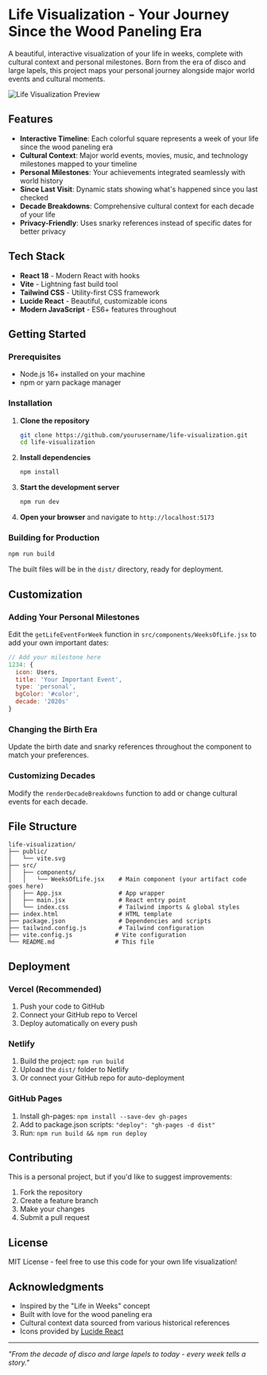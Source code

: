 # Life Visualization - Your Journey Since the Wood Paneling Era

A beautiful, interactive visualization of your life in weeks, complete with cultural context and personal milestones. Born from the era of disco and large lapels, this project maps your personal journey alongside major world events and cultural moments.

![Life Visualization Preview](./preview.png)

## Features

- **Interactive Timeline**: Each colorful square represents a week of your life since the wood paneling era
- **Cultural Context**: Major world events, movies, music, and technology milestones mapped to your timeline
- **Personal Milestones**: Your achievements integrated seamlessly with world history
- **Since Last Visit**: Dynamic stats showing what's happened since you last checked
- **Decade Breakdowns**: Comprehensive cultural context for each decade of your life
- **Privacy-Friendly**: Uses snarky references instead of specific dates for better privacy

## Tech Stack

- **React 18** - Modern React with hooks
- **Vite** - Lightning fast build tool
- **Tailwind CSS** - Utility-first CSS framework
- **Lucide React** - Beautiful, customizable icons
- **Modern JavaScript** - ES6+ features throughout

## Getting Started

### Prerequisites
- Node.js 16+ installed on your machine
- npm or yarn package manager

### Installation

1. **Clone the repository**
   ```bash
   git clone https://github.com/yourusername/life-visualization.git
   cd life-visualization
   ```

2. **Install dependencies**
   ```bash
   npm install
   ```

3. **Start the development server**
   ```bash
   npm run dev
   ```

4. **Open your browser** and navigate to `http://localhost:5173`

### Building for Production

```bash
npm run build
```

The built files will be in the `dist/` directory, ready for deployment.

## Customization

### Adding Your Personal Milestones
Edit the `getLifeEventForWeek` function in `src/components/WeeksOfLife.jsx` to add your own important dates:

```javascript
// Add your milestone here
1234: { 
  icon: Users, 
  title: 'Your Important Event', 
  type: 'personal', 
  bgColor: '#color', 
  decade: '2020s' 
}
```

### Changing the Birth Era
Update the birth date and snarky references throughout the component to match your preferences.

### Customizing Decades
Modify the `renderDecadeBreakdowns` function to add or change cultural events for each decade.

## File Structure

```
life-visualization/
├── public/
│   └── vite.svg
├── src/
│   ├── components/
│   │   └── WeeksOfLife.jsx    # Main component (your artifact code goes here)
│   ├── App.jsx                # App wrapper
│   ├── main.jsx               # React entry point
│   └── index.css              # Tailwind imports & global styles
├── index.html                 # HTML template
├── package.json               # Dependencies and scripts
├── tailwind.config.js         # Tailwind configuration
├── vite.config.js            # Vite configuration
└── README.md                 # This file
```

## Deployment

### Vercel (Recommended)
1. Push your code to GitHub
2. Connect your GitHub repo to Vercel
3. Deploy automatically on every push

### Netlify
1. Build the project: `npm run build`
2. Upload the `dist/` folder to Netlify
3. Or connect your GitHub repo for auto-deployment

### GitHub Pages
1. Install gh-pages: `npm install --save-dev gh-pages`
2. Add to package.json scripts: `"deploy": "gh-pages -d dist"`
3. Run: `npm run build && npm run deploy`

## Contributing

This is a personal project, but if you'd like to suggest improvements:

1. Fork the repository
2. Create a feature branch
3. Make your changes
4. Submit a pull request

## License

MIT License - feel free to use this code for your own life visualization!

## Acknowledgments

- Inspired by the "Life in Weeks" concept
- Built with love for the wood paneling era
- Cultural context data sourced from various historical references
- Icons provided by [Lucide React](https://lucide.dev)

---

*"From the decade of disco and large lapels to today - every week tells a story."*